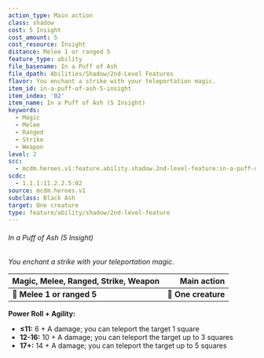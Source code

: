 ```yaml
---
action_type: Main action
class: shadow
cost: 5 Insight
cost_amount: 5
cost_resource: Insight
distance: Melee 1 or ranged 5
feature_type: ability
file_basename: In a Puff of Ash
file_dpath: Abilities/Shadow/2nd-Level Features
flavor: You enchant a strike with your teleportation magic.
item_id: in-a-puff-of-ash-5-insight
item_index: '02'
item_name: In a Puff of Ash (5 Insight)
keywords:
  - Magic
  - Melee
  - Ranged
  - Strike
  - Weapon
level: 2
scc:
  - mcdm.heroes.v1:feature.ability.shadow.2nd-level-feature:in-a-puff-of-ash-5-insight
scdc:
  - 1.1.1:11.2.2.5:02
source: mcdm.heroes.v1
subclass: Black Ash
target: One creature
type: feature/ability/shadow/2nd-level-feature
---
```


###### In a Puff of Ash (5 Insight)

*You enchant a strike with your teleportation magic.*

| **Magic, Melee, Ranged, Strike, Weapon** |     **Main action** |
| ---------------------------------------- | ------------------: |
| **📏 Melee 1 or ranged 5**               | **🎯 One creature** |

**Power Roll + Agility:**

- **≤11:** 6 + A damage; you can teleport the target 1 square
- **12-16:** 10 + A damage; you can teleport the target up to 3 squares
- **17+:** 14 + A damage; you can teleport the target up to 5 squares
